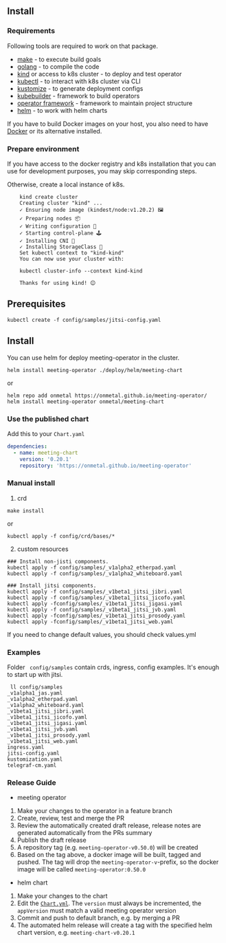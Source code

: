 ## Install

### Requirements
Following tools are required to work on that package.

- [make](https://www.gnu.org/software/make/) - to execute build goals
- [golang](https://golang.org/) - to compile the code
- [kind](https://kind.sigs.k8s.io/) or access to k8s cluster - to deploy and test operator
- [kubectl](https://kubernetes.io/docs/tasks/tools/install-kubectl/) - to interact with k8s cluster via CLI
- [kustomize](https://kustomize.io/) - to generate deployment configs
- [kubebuilder](https://book.kubebuilder.io) - framework to build operators
- [operator framework](https://operatorframework.io/) - framework to maintain project structure
- [helm](https://helm.sh/) - to work with helm charts

If you have to build Docker images on your host,
you also need to have [Docker](https://www.docker.com/) or its alternative installed.

### Prepare environment

If you have access to the docker registry and k8s installation that you can use for development purposes, you may skip
corresponding steps.

Otherwise, create a local instance of k8s.
```
    kind create cluster
    Creating cluster "kind" ...
    ✓ Ensuring node image (kindest/node:v1.20.2) 🖼
    ✓ Preparing nodes 📦
    ✓ Writing configuration 📜
    ✓ Starting control-plane 🕹️
    ✓ Installing CNI 🔌
    ✓ Installing StorageClass 💾
    Set kubectl context to "kind-kind"
    You can now use your cluster with:

    kubectl cluster-info --context kind-kind

    Thanks for using kind! 😊
```

## Prerequisites
```
kubectl create -f config/samples/jitsi-config.yaml
```
## Install
You can use helm for deploy meeting-operator in the cluster.
```
helm install meeting-operator ./deploy/helm/meeting-chart
```
or
```
helm repo add onmetal https://onmetal.github.io/meeting-operator/
helm install meeting-operator onmetal/meeting-chart
```
### Use the published chart

Add this to your `Chart.yaml`
```yaml
dependencies:
  - name: meeting-chart
    version: '0.20.1'
    repository: 'https://onmetal.github.io/meeting-operator'
```

### Manual install
1. crd
```
make install
```
or
```
kubectl apply -f config/crd/bases/*
```
2. custom resources
```
### Install non-jisti components.
kubectl apply -f config/samples/_v1alpha2_etherpad.yaml
kubectl apply -f config/samples/_v1alpha2_whiteboard.yaml

### Install jitsi components.
kubectl apply -f config/samples/_v1beta1_jitsi_jibri.yaml
kubectl apply -f config/samples/_v1beta1_jitsi_jicofo.yaml
kubectl apply -fconfig/samples/_v1beta1_jitsi_jigasi.yaml
kubectl apply -f config/samples/_v1beta1_jitsi_jvb.yaml
kubectl apply -fconfig/samples/_v1beta1_jitsi_prosody.yaml
kubectl apply -fconfig/samples/_v1beta1_jitsi_web.yaml
```

If you need to change default values, you should check values.yml

### Examples
Folder ``` config/samples``` contain crds, ingress, config examples. It's enough to
start up with jitsi.
```
 ll config/samples
_v1alpha1_jas.yaml
_v1alpha2_etherpad.yaml
_v1alpha2_whiteboard.yaml
_v1beta1_jitsi_jibri.yaml
_v1beta1_jitsi_jicofo.yaml
_v1beta1_jitsi_jigasi.yaml
_v1beta1_jitsi_jvb.yaml
_v1beta1_jitsi_prosody.yaml
_v1beta1_jitsi_web.yaml
ingress.yaml
jitsi-config.yaml
kustomization.yaml
telegraf-cm.yaml
```

### Release Guide

- meeting operator
1. Make your changes to the operator in a feature branch
2. Create, review, test and merge the PR
3. Review the automatically created draft release, release notes are generated automatically from the PRs summary
4. Publish the draft release
5. A repository tag (e.g. `meeting-operator-v0.50.0`) will be created
6. Based on the tag above, a docker image will be built, tagged and pushed. The tag will drop the `meeting-operator-v`-prefix, so the docker image will be called `meeting-operator:0.50.0`

- helm chart
1. Make your changes to the chart
2. Edit the [`Chart.yml`](/deploy/helm/meeting-chart/Chart.yaml). The `version` must always be incremented, the `appVersion` must match a valid meeting operator version
3. Commit and push to default branch, e.g. by merging a PR
4. The automated helm release will create a tag with the specified helm chart version, e.g. `meeting-chart-v0.20.1`
